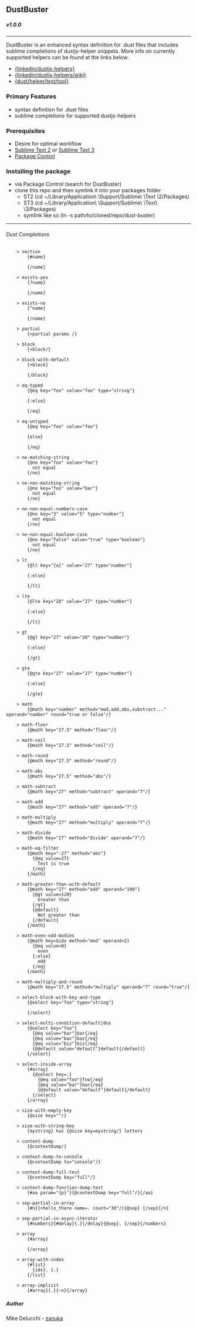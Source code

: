 ## DustBuster
##### v1.0.0
***
DustBuster is an enhanced syntax definition for .dust files that includes sublime completions of dustjs-helper snippets. More info on currently supported helpers can be found at the links below.

- [{linkedin/dustjs-helpers}](https://github.com/linkedin/dustjs-helpers)
- [{linkedin/dustjs-helpers/wiki}](https://github.com/linkedin/dustjs-helpers/wiki)
- [{dust/helper/test/tool}](http://linkedin.github.io/dustjs/test/test.html?q=helpers)

### Primary Features
- syntax definition for .dust files
- sublime completions for supported dustjs-helpers

### Prerequisites
- Desire for optimal workflow
- [Sublime Text 2](http://www.sublimetext.com/2) or [Sublime Text 3](http://www.sublimetext.com/3)
- [Package Control](https://packagecontrol.io/)


### Installing the package
- via Package Control (search for DustBuster)
- clone this repo and then symlink it into your packages folder
    + ST2 (cd ~/Library/Application\\ \\Support/Sublime\\ \\Text \\2/Packages)
    + ST3 (cd ~/Library/Application\\ \\Support/Sublime\\ \\Text\\ \\3/Packages)
    + symlink like so (ln -s path/to/cloned/repo/dust-buster)

***

###### Dust Completions

```
    > section
        {#name}
          
        {/name}

    > exists-yes
        {?name}
          
        {/name}

    > exists-no
        {^name}
          
        {/name}

    > partial
        {>partial params /}

    > block
        {+block/}

    > block-with-default
        {+block}

        {/block}

    > eq-typed
        {@eq key="foo" value="foo" type="string"}
          
        {:else}
          
        {/eq}

    > eq-untyped
        {@eq key="foo" value="foo"}
          
        {else}
          
        {/eq}

    > ne-matching-string
        {@ne key="foo" value="foo"}
          not equal
        {/ne}

    > ne-non-matching-string
        {@ne key="foo" value="bar"}
          not equal
        {/ne}

    > ne-non-equal-numbers-case
        {@ne key="3" value="5" type="number"}
          not equal
        {/ne}

    > ne-non-equal-boolean-case
        {@ne key="false" value="true" type="boolean"}
          not equal
        {/ne}

    > lt
        {@lt key="{a}" value="27" type="number"}
  
        {:else}
  
        {/lt}

    > lte
        {@lte key="20" value="27" type="number"}
          
        {:else}
          
        {/lt}

    > gt
        {@gt key="27" value="20" type="number"}
          
        {:else}
          
        {/gt}

    > gte
        {@gte key="27" value="27" type="number"}
          
        {:else}
          
        {/gte}

    > math
        {@math key="number" method="mod,add,abs,substract..." operand="number" round="true or false"/}

    > math-floor
        {@math key="27.5" method="floor"/}

    > math-ceil
        {@math key="27.5" method="ceil"/}

    > math-round
        {@math key="27.5" method="round"/}

    > math-abs
        {@math key="27.5" method="abs"/}

    > math-subtract
        {@math key="27" method="subtract" operand="7"/}

    > math-add
        {@math key="27" method="add" operand="7"/}

    > math-multiply
        {@math key="27" method="multiply" operand="7"/}

    > math-divide
        {@math key="27" method="divide" operand="7"/}

    > math-eq-filter
        {@math key="-27" method="abs"}
          {@eq value=27}
            Test is true
          {/eq}
        {/math}   

    > math-greater-than-with-default
        {@math key="27" method="add" operand="100"}
          {@gt value=120}
            Greater than
          {/gt}
          {@default}
            Not greater than
          {/default}
        {/math}

    > math-even-odd-bodies
        {@math key=$idx method="mod" operand=2}
          {@eq value=0}
            even
          {:else}
            odd
          {/eq}
        {/math}

    > math-multiply-and-round
        {@math key="27.5" method="multiply" operand="7" round="true"/}

    > select-block-with-key-and-type
        {@select key="foo" type="string"}
  
        {/select}

    > select-multi-condition-default|dus
        {@select key="foo"}
          {@eq value="bar"}bar{/eq}
          {@eq value="baz"}baz{/eq}
          {@eq value="biz"}biz{/eq}
          {@default value="default"}default{/default}
        {/select}

    > select-inside-array
        {#array}
          {@select key=.}
            {@eq value="foo"}foo{/eq}
            {@eq value="bar"}bar{/eq}
            {@default value="default"}default{/default}
          {/select}
        {/array}

    > size-with-empty-key
        {@size key=""/}

    > size-with-string-key
        {mystring} has {@size key=mystring/} letters

    > context-dump
        {@contextDump/}

    > context-dump-to-console
        {@contextDump to="console"/}

    > context-dump-full-test
        {@contextDump key="full"/}

    > context-dump-function-dump-test
        {#aa param="{p}"}{@contextDump key="full"/}{/aa}

    > sep-partial-in-array
        {#n}{>hello_there name=. count="30"/}{@sep} {/sep}{/n}

    > sep-partial-in-async-iterator
        {#numbers}{#delay}{.}{/delay}{@sep}, {/sep}{/numbers}

    > array
        {#array}
          
        {/array}

    > array-with-index
        {#list}
          {idx}. {.}
        {/list} 

    > array-implicit
        {#array}{.}{~n}{/array}

```

##### Author
Mike Delucchi - [zanuka](https://github.com/zanuka)